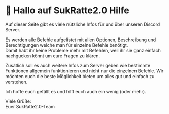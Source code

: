 # 👋 Hallo auf SukRatte2.0 Hilfe

Auf dieser Seite gibt es viele nützliche Infos für und über unseren Discord Server.

Es werden alle Befehle aufgelistet mit allen Optionen, Beschreibung und Berechtigungen welche man für einzelne Befehle benötigt.  
Damit habt ihr keine Probleme mehr mit Befehlen, weil ihr sie ganz einfach nachgucken könnt um eure Fragen zu klären.

Zusätlich soll es auch weitere Infos zum Server geben wie bestimmte Funktionen allgemein funktionieren und nicht nur die einzelnen Befehle.
Wir möchten euch die beste Möglichkeit bieten um alles gut und einfach zu verstehen.

Ich hoffe euch gefällt es und hilft euch auch ein wenig (oder mehr).

Viele Grüße:  
Euer SukRatte2.0-Team